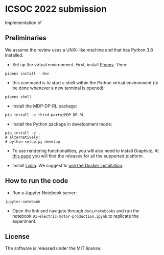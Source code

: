 # ICSOC 2022 submission

Implementation of <insert title of paper>

## Preliminaries

We assume the review uses a UNIX-like machine and that has Python 3.8 installed.

- Set up the virtual environment. 
First, install [Pipenv](https://pipenv-fork.readthedocs.io/en/latest/).
Then:
```
pipenv install --dev
```
                    
- this command is to start a shell within the Python virtual environment (to be done whenever a new terminal is opened):
```
pipenv shell
```

- Install the MDP-DP-RL package:
```
pip install -e third-party/MDP-DP-RL
```

- Install the Python package in development mode:
```
pip install -e .
# alternatively:
# python setup.py develop 
```

- To use rendering functionalities, you will also need to install Graphviz. 
  At [this page](https://www.graphviz.org/download/) you will
  find the releases for all the supported platform.

- Install [Lydia](https://github.com/whitemech/lydia). 
  We suggest to [use the Docker installation](https://github.com/whitemech/lydia#use-the-docker-image).

## How to run the code

- Run a Jupyter Notebook server:

```
jupyter-notebook
```

- Open the link and navigate through `docs/notebooks` and run the notebook `01-electric-motor-production.ipynb` to
  replicate the experiment.

## License

The software is released under the MIT license.
